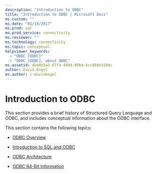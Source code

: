 ```yaml
---
description: "Introduction to ODBC"
title: "Introduction to ODBC | Microsoft Docs"
ms.custom: ""
ms.date: "01/19/2017"
ms.prod: sql
ms.prod_service: connectivity
ms.reviewer: ""
ms.technology: connectivity
ms.topic: conceptual
helpviewer_keywords: 
  - "ODBC [ODBC]"
  - "ODBC [ODBC], about ODBC"
ms.assetid: dbe0b5a3-d7fa-440d-80b4-6cc00de159dc
author: David-Engel
ms.author: v-davidengel
---
```

# Introduction to ODBC
This section provides a brief history of Structured Query Language and ODBC, and includes conceptual information about the ODBC interface.  
  
 This section contains the following topics:  
  
-   [ODBC Overview](../../odbc/reference/odbc-overview.md)  
  
-   [Introduction to SQL and ODBC](../../odbc/reference/introduction-to-sql-and-odbc.md)  
  
-   [ODBC Architecture](../../odbc/reference/odbc-architecture.md)  
  
-   [ODBC 64-Bit Information](../../odbc/reference/odbc-64-bit-information.md)
